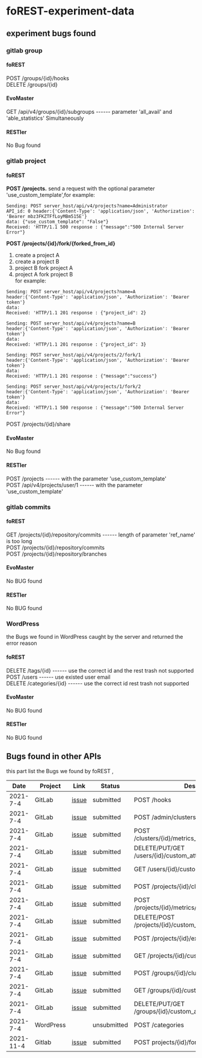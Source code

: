 # foREST-experiment-data

## experiment bugs found
### gitlab group
#### foREST

POST /groups/{id}/hooks  
DELETE /groups/{id}

#### EvoMaster

GET /api/v4/groups/{id}/subgroups ------ parameter 'all_avail' and 'able_statistics' Simultaneously

#### RESTler

No Bug found

### gitlab project

#### foREST

**POST /projects.** send a request with the optional parameter 'use_custom_template',for example:  
```
Sending: POST server_host/api/v4/projects?name=Administrator   
API_id: 0 header:{'Content-Type': 'application/json', 'Authorization': 'Bearer mbz3FKZTFfLoyMBm515E'}  
data: {"use_custom_template": "False"}  
Received: 'HTTP/1.1 500 response : {"message":"500 Internal Server Error"} 
```
**POST /projects/{id}/fork/{forked_from_id}** 

1. create a project A 
2. create a project B 
3. project B fork project A
4. project A fork project B  
for example:
```
Sending: POST server_host/api/v4/projects?name=A
header:{'Content-Type': 'application/json', 'Authorization': 'Bearer token'}  
data:  
Received: 'HTTP/1.1 201 response : {"project_id": 2}
```
```
Sending: POST server_host/api/v4/projects?name=B
header:{'Content-Type': 'application/json', 'Authorization': 'Bearer token'}  
data:  
Received: 'HTTP/1.1 201 response : {"project_id": 3}
```
```
Sending: POST server_host/api/v4/projects/2/fork/1 
header:{'Content-Type': 'application/json', 'Authorization': 'Bearer token'}  
data:  
Received: 'HTTP/1.1 201 response : {"message":"success"} 
```
```
Sending: POST server_host/api/v4/projects/1/fork/2
header:{'Content-Type': 'application/json', 'Authorization': 'Bearer token'}  
data:  
Received: 'HTTP/1.1 500 response : {"message":"500 Internal Server Error"} 
```
POST /projects/{id}/share      

#### EvoMaster

No Bug found

#### RESTler

POST /projects ------ with the parameter 'use_custom_template'  
POST /api/v4/projects/user/1 ------ with the parameter 'use_custom_template'

### gitlab commits

#### foREST

GET /projects/{id}/repository/commits ------ length of parameter 'ref_name' is too long  
POST /projects/{id}/repository/commits  
POST /projects/{id}/repository/branches

#### EvoMaster

No BUG found

#### RESTler

No BUG found

### WordPress

the Bugs we found in WordPress caught by the server and returned the error reason

#### foREST

DELETE /tags/{id} ------ use the correct id and the rest trash not supported  
POST /users ------ use existed user email  
DELETE /categories/{id} ------ use the correct id rest trash not supported

#### EvoMaster

No BUG found

#### RESTler

No BUG found

## Bugs found in other APIs

this part list the Bugs we found by foREST , 

| Date | Project | Link | Status | Description |
|---------|---------|---------|---------|---------|
| 2021-7-4 | GitLab | [issue](https://gitlab.com/gitlab-org/gitlab/-/issues/334606) | submitted | POST  /hooks |
| 2021-7-4 | GitLab | [issue](https://gitlab.com/gitlab-org/gitlab/-/issues/346121) | submitted | POST  /admin/clusters/add |
| 2021-7-4 | GitLab | [issue](https://gitlab.com/gitlab-org/gitlab/-/issues/334610) | submitted | POST  /clusters/{id}/metrics_dashboard/annotations/ |
| 2021-7-4 | GitLab | [issue](https://gitlab.com/gitlab-org/gitlab/-/issues/335276) | submitted | DELETE/PUT/GET  /users/{id}/custom_attributes/{key} |
| 2021-7-4 | GitLab | [issue](https://gitlab.com/gitlab-org/gitlab/-/issues/335276) | submitted | GET  /users/{id}/custom_attributes |
| 2021-7-4 | GitLab | [issue](https://gitlab.com/gitlab-org/gitlab/-/issues/334610) | submitted | POST  /projects/{id}/clusters/user |
| 2021-7-4 | GitLab | [issue](https://gitlab.com/gitlab-org/gitlab/-/issues/334606) | submitted | POST  /projects/{id}/metrics/user_starred_dashboards |
| 2021-7-4 | GitLab | [issue](https://gitlab.com/gitlab-org/gitlab/-/issues/335276) | submitted | DELETE/POST  /projects/{id}/custom_attributes/{key} |
| 2021-7-4 | GitLab | [issue](https://gitlab.com/gitlab-org/gitlab/-/issues/334610) | submitted | POST  /projects/{id}/export | 
| 2021-7-4 | GitLab | [issue](https://gitlab.com/gitlab-org/gitlab/-/issues/335276) | submitted | GET  /projects/{id}/custom_attributes |
| 2021-7-4 | GitLab | [issue](https://gitlab.com/gitlab-org/gitlab/-/issues/334610) | submitted | POST  /groups/{id}/clusters/user |
| 2021-7-4 | GitLab | [issue](https://gitlab.com/gitlab-org/gitlab/-/issues/335276) | submitted | GET /groups/{id}/custom_attributes |
| 2021-7-4 | GitLab | [issue](https://gitlab.com/gitlab-org/gitlab/-/issues/335276) | submitted | DELETE/PUT/GET  /groups/{id}/custom_attributes/{key} |
| 2021-7-4 | WordPress |  | unsubmitted | POST  /categories |
| 2021-11-4| Gitlab | [issue](https://gitlab.com/gitlab-org/gitlab/-/issues/346563) | submitted | POST projects/{id}/fork/{forked_from_id} |
